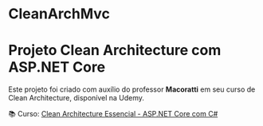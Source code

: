 ﻿# CleanArchMvc

# Projeto Clean Architecture com ASP.NET Core

Este projeto foi criado com auxílio do professor **Macoratti** em seu curso de Clean Architecture, disponível na Udemy.

📚 Curso: [Clean Architecture Essencial - ASP.NET Core com C#](https://www.udemy.com/course/clean-architecture-essencial-asp-net-core-com-c/)

